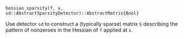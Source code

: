 ```
hessian_sparsity(f, x, sd::AbstractSparsityDetector)::AbstractMatrix{Bool}
```

Use detector `sd` to construct a (typically sparse) matrix `S` describing the pattern of nonzeroes in the Hessian of `f` applied at `x`.
